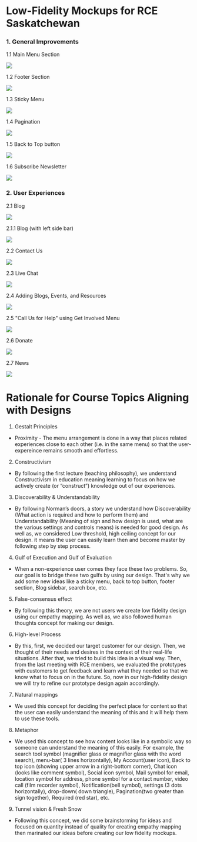 # Low-Fidelity Mockups for RCE Saskatchewan

### 1.  General Improvements

1.1 Main Menu Section

![](https://github.com/milinpatel13298/group-b-people-centred-design/blob/master/images/1.4.1-main-menu.jpg)

1.2 Footer Section

![](https://github.com/milinpatel13298/group-b-people-centred-design/blob/master/images/1.4.2-footer-section.jpg)

1.3 Sticky Menu

![](https://github.com/milinpatel13298/group-b-people-centred-design/blob/master/images/1.4.3-sticky-menu.jpg)

1.4 Pagination

![](https://github.com/milinpatel13298/group-b-people-centred-design/blob/master/images/1.4.12-Pagination.jpg)

1.5 Back to Top button

![](https://github.com/milinpatel13298/group-b-people-centred-design/blob/master/images/1.4.10-back-to-top.jpg)

1.6 Subscribe Newsletter 

![](https://github.com/milinpatel13298/group-b-people-centred-design/blob/master/images/1.4.11-subscribe-newsletter.jpg)


### 2.  User Experiences

2.1 Blog

![](https://github.com/milinpatel13298/group-b-people-centred-design/blob/master/images/1.4.4-blog.jpg)

2.1.1 Blog (with left side bar)

![](https://github.com/milinpatel13298/group-b-people-centred-design/blob/master/images/1.4.5-blog-left.jpg)

2.2 Contact Us

![](https://github.com/milinpatel13298/group-b-people-centred-design/blob/master/images/1.4.6-contact-us.jpg)

2.3 Live Chat

![](https://github.com/milinpatel13298/group-b-people-centred-design/blob/master/images/1.4.7-live-chat.jpg)

2.4 Adding Blogs, Events, and Resources

![](https://github.com/milinpatel13298/group-b-people-centred-design/blob/master/images/1.4.8-add-resources.png)

2.5 "Call Us for Help" using Get Involved Menu

![](https://github.com/milinpatel13298/group-b-people-centred-design/blob/master/images/1.4.9-contact-us.png)

2.6 Donate

![](https://github.com/milinpatel13298/group-b-people-centred-design/blob/master/images/1.4.10-donate.png)

2.7 News

![](https://github.com/milinpatel13298/group-b-people-centred-design/blob/master/images/1.4.11-news.png)


# Rationale for Course Topics Aligning with Designs

1. Gestalt Principles
  * Proximity - The menu arrangement is done in a way that places related experiences close to each other (i.e. in the same menu) so that the user-expereince remains smooth and effortless.
  
2. Constructivism
 * By following the first lecture (teaching philosophy), we understand Constructivism in education meaning learning to focus on how we actively create (or “construct”) knowledge out of our experiences.

3. Discoverability & Understandability
  * By following Norman’s doors, a story we understand how Discoverability (What action is required and how to perform them) and Understandability (Meaning of sign and how design is used, what are the various settings and controls means) is needed for good design. As well as, we considered Low threshold, high ceiling concept for our design. it means the user can easily learn then and become master by following step by step process.
   
4. Gulf of Execution and Gulf of Evaluation
  * When a non-experience user comes they face these two problems. So, our goal is to bridge these two gulfs by using our design. That's why we add some new ideas like a sticky menu, back to top button, footer section, Blog sidebar, search box, etc.
  
5. False-consensus effect
  * By following this theory, we are not users we create low fidelity design using our empathy mapping. As well as, we also followed human thoughts concept for making our design.
  
6. High-level Process
  * By this, first, we decided our target customer for our design. Then, we thought of their needs and desires in the context of their real-life situations. After that, we tried to build this idea in a visual way. Then, from the last meeting with RCE members, we evaluated the prototypes with customers to get feedback and learn what they needed so that we know what to focus on in the future. So, now in our high-fidelity design we will try to refine our prototype design again accordingly.
  
7. Natural mappings 
  * We used this concept for deciding the perfect place for content so that the user can easily understand the meaning of this and it will help them to use these tools.

8. Metaphor
  * We used this concept to see how content looks like in a symbolic way so someone can understand the meaning of this easily. For example, the search tool symbol (magnifier glass or magnifier glass with the word search), menu-bar( 3 lines horizontally), My Account(user icon), Back to top icon (showing upper arrow in a right-bottom corner), Chat icon (looks like comment symbol), Social icon symbol, Mail symbol for email, location symbol for address, phone symbol for a contact number, video call (film recorder symbol), Notification(bell symbol), settings (3 dots horizontally), drop-down( down triangle), Pagination(two greater than sign together), Required (red star), etc.

9. Tunnel vision & Fresh Snow
  * Following this concept, we did some brainstorming for ideas and focused on quantity instead of quality for creating empathy mapping then marinated our ideas before creating our low fidelity mockups.
